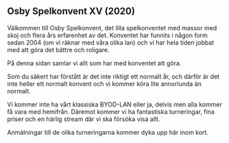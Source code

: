 ## Osby Spelkonvent XV (2020)
Välkommen till Osby Spelkonvent, det lilla spelkonventet med massor med skoj och flera års erfarenhet av det. Konventet har funnits i någon form sedan 2004 (om vi räknar med våra olika lan) och vi har hela tiden jobbat med att göra det bättre och roligare.

På denna sidan samlar vi allt som har med konventet att göra.

Som du säkert har förstått är det inte riktigt ett normalt år, och därför är det inte heller ett normalt konvent och vi kommer köra lite annorlunda än normalt.

Vi kommer inte ha vårt klassiska BYOD-LAN eller ja, delvis men alla kommer få vara med hemifrån. Däremot kommer vi ha fantastiska turneringar, fina priser och en härlig stream där vi ska försöka visa allt.

Anmälningar till de olika turneringarna kommer dyka upp här inom kort.
